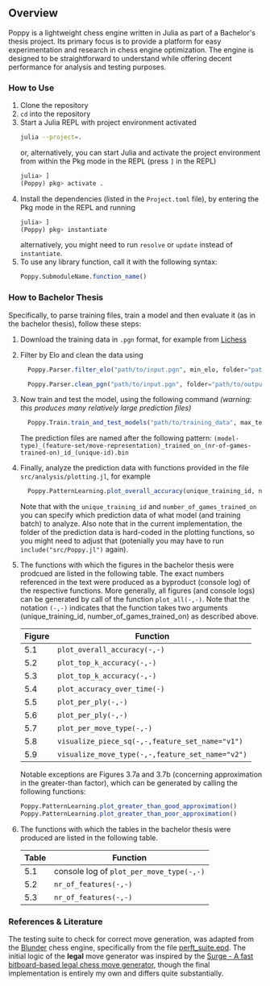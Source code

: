 ## Overview

Poppy is a lightweight chess engine written in Julia as part of a Bachelor's thesis project. Its primary focus is to provide a platform for easy experimentation and research in chess engine optimization. The engine is designed to be straightforward to understand while offering decent performance for analysis and testing purposes.

### How to Use

1. Clone the repository
2. `cd` into the repository
3. Start a Julia REPL with project environment activated
    ```bash
    julia --project=.
    ```
    or, alternatively, you can start Julia and activate the project environment from within the Pkg mode in the REPL (press `]` in the REPL)
    ```julia
    julia> ]
    (Poppy) pkg> activate .
    ```
4. Install the dependencies (listed in the `Project.toml` file), by entering the Pkg mode in the REPL and running
    ```julia
    julia> ]
    (Poppy) pkg> instantiate
    ```
    alternatively, you might need to run `resolve` or `update` instead of `instantiate`.
5. To use any library function, call it with the following syntax:
    ```julia
    Poppy.SubmoduleName.function_name()
    ```

### How to Bachelor Thesis
Specifically, to parse training files, train a model and then evaluate it (as in the bachelor thesis), follow these steps:

1. Download the training data in `.pgn` format, for example from [Lichess](https://database.lichess.org/)
2. Filter by Elo and clean the data using
    ```julia
      Poppy.Parser.filter_elo("path/to/input.pgn", min_elo, folder="path/to/output")

      Poppy.Parser.clean_pgn("path/to/input.pgn", folder="path/to/output")
    ```
3. Now train and test the model, using the following command *(warning: this produces many relatively large prediction files)*
    ```julia
      Poppy.Train.train_and_test_models("path/to/training_data", max_test_set_size=xyz)
    ```
    The prediction files are named after the following pattern: `(model-type)_(feature-set/move-representation)_trained_on_(nr-of-games-trained-on)_id_(unique-id).bin`
4. Finally, analyze the prediction data with functions provided in the file `src/analysis/plotting.jl`, for example
    ```julia
      Poppy.PatternLearning.plot_overall_accuracy(unique_training_id, number_of_games_trained_on)
    ```
    Note that with the `unique_training_id` and `number_of_games_trained_on` you can specify which prediction data of what model (and training batch) to analyze. Also note that in the current implementation, the folder of the prediction data is hard-coded in the plotting functions, so you might need to adjust that (potenially you may have to run `include("src/Poppy.jl")` again).
5. The functions with which the figures in the bachelor thesis were prodcued are listed in the following table. The exact numbers referenced in the text were produced as a byproduct (console log) of the respective functions. More generally, all figures (and console logs) can be generated by call of the function `plot_all(-,-)`. Note that the notation `(-,-)` indicates that the function takes two arguments (unique_training_id, number_of_games_trained_on) as described above. 

    Figure | Function
    --- | ---
    5.1 | `plot_overall_accuracy(-,-)`
    5.2 | `plot_top_k_accuracy(-,-)`
    5.3 | `plot_top_k_accuracy(-,-)`
    5.4 | `plot_accuracy_over_time(-)`
    5.5 | `plot_per_ply(-,-)`
    5.6 | `plot_per_ply(-,-)`
    5.7 | `plot_per_move_type(-,-)`
    5.8 | `visualize_piece_sq(-,-,feature_set_name="v1")`
    5.9 | `visualize_move_type(-,-,feature_set_name="v2")`

    Notable exceptions are Figures 3.7a and 3.7b (concerning approximation in the greater-than factor), which can be generated by calling the following functions:
    ```julia
    Poppy.PatternLearning.plot_greater_than_good_approximation()
    Poppy.PatternLearning.plot_greater_than_poor_approximation()
    ```

6. The functions with which the tables in the bachelor thesis were produced are listed in the following table.

    Table | Function
    --- | ---
    5.1 | console log of `plot_per_move_type(-,-)`
    5.2 | `nr_of_features(-,-)`
    5.3 | `nr_of_features(-,-)`


   


### References & Literature

The testing suite to check for correct move generation, was adapted from the [Blunder](https://github.com/deanmchris/blunder) chess engine, specifically from the file [perft_suite.epd](https://github.com/deanmchris/blunder/blob/main/perft_suite/perft_suite.epd). The initial logic of the **legal** move generator was inspired by the [Surge - A fast bitboard-based legal chess move generator](https://github.com/nkarve/surge), though the final implementation is entirely my own and differs quite substantially.